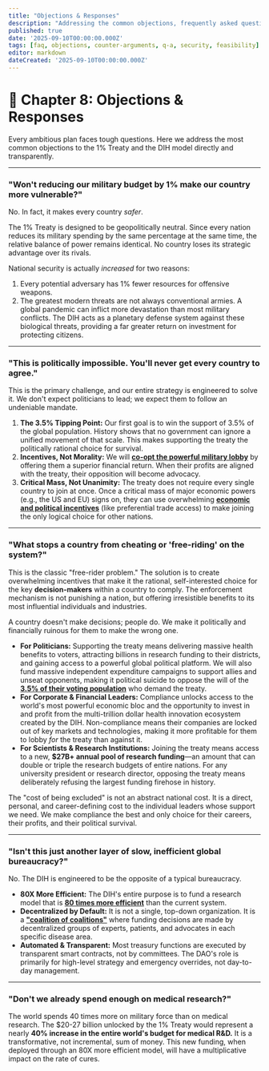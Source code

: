 ```yaml
---
title: "Objections & Responses"
description: "Addressing the common objections, frequently asked questions, and critical counter-arguments to the DIH and 1% Treaty proposal."
published: true
date: '2025-09-10T00:00:00.000Z'
tags: [faq, objections, counter-arguments, q-a, security, feasibility]
editor: markdown
dateCreated: '2025-09-10T00:00:00.000Z'
---
```


# 📖 Chapter 8: Objections & Responses

Every ambitious plan faces tough questions. Here we address the most common objections to the 1% Treaty and the DIH model directly and transparently.

---

### **"Won't reducing our military budget by 1% make our country more vulnerable?"**

No. In fact, it makes every country *safer*.

The 1% Treaty is designed to be geopolitically neutral. Since every nation reduces its military spending by the same percentage at the same time, the relative balance of power remains identical. No country loses its strategic advantage over its rivals.

National security is actually *increased* for two reasons:
1.  Every potential adversary has 1% fewer resources for offensive weapons.
2.  The greatest modern threats are not always conventional armies. A global pandemic can inflict more devastation than most military conflicts. The DIH acts as a planetary defense system against these biological threats, providing a far greater return on investment for protecting citizens.

---

### **"This is politically impossible. You'll never get every country to agree."**

This is the primary challenge, and our entire strategy is engineered to solve it. We don't expect politicians to lead; we expect them to follow an undeniable mandate.

1.  **The 3.5% Tipping Point:** Our first goal is to win the support of 3.5% of the global population. History shows that no government can ignore a unified movement of that scale. This makes supporting the treaty the politically rational choice for survival.
2.  **Incentives, Not Morality:** We will **[co-opt the powerful military lobby](./strategy.md)** by offering them a superior financial return. When their profits are aligned with the treaty, their opposition will become advocacy.
3.  **Critical Mass, Not Unanimity:** The treaty does not require every single country to join at once. Once a critical mass of major economic powers (e.g., the US and EU) signs on, they can use overwhelming **[economic and political incentives](./strategy.md)** (like preferential trade access) to make joining the only logical choice for other nations.

---

### **"What stops a country from cheating or 'free-riding' on the system?"**

This is the classic "free-rider problem." The solution is to create overwhelming incentives that make it the rational, self-interested choice for the key **decision-makers** within a country to comply. The enforcement mechanism is not punishing a nation, but offering irresistible benefits to its most influential individuals and industries.

A country doesn't make decisions; people do. We make it politically and financially ruinous for them to make the wrong one.

-   **For Politicians:** Supporting the treaty means delivering massive health benefits to voters, attracting billions in research funding to their districts, and gaining access to a powerful global political platform. We will also fund massive independent expenditure campaigns to support allies and unseat opponents, making it political suicide to oppose the will of the **[3.5% of their voting population](./strategy.md)** who demand the treaty.
-   **For Corporate & Financial Leaders:** Compliance unlocks access to the world's most powerful economic bloc and the opportunity to invest in and profit from the multi-trillion dollar health innovation ecosystem created by the DIH. Non-compliance means their companies are locked out of key markets and technologies, making it more profitable for them to lobby *for* the treaty than against it.
-   **For Scientists & Research Institutions:** Joining the treaty means access to a new, **$27B+ annual pool of research funding**—an amount that can double or triple the research budgets of entire nations. For any university president or research director, opposing the treaty means deliberately refusing the largest funding firehose in history.

The "cost of being excluded" is not an abstract national cost. It is a direct, personal, and career-defining cost to the individual leaders whose support we need. We make compliance the best and only choice for their careers, their profits, and their political survival.

---

### **"Isn't this just another layer of slow, inefficient global bureaucracy?"**

No. The DIH is engineered to be the opposite of a typical bureaucracy.

-   **80X More Efficient:** The DIH's entire purpose is to fund a research model that is **[80 times more efficient](./proof.md)** than the current system.
-   **Decentralized by Default:** It is not a single, top-down organization. It is a **["coalition of coalitions"](./legal.md)** where funding decisions are made by decentralized groups of experts, patients, and advocates in each specific disease area.
-   **Automated & Transparent:** Most treasury functions are executed by transparent smart contracts, not by committees. The DAO's role is primarily for high-level strategy and emergency overrides, not day-to-day management.

---

### **"Don't we already spend enough on medical research?"**

The world spends 40 times more on military force than on medical research. The $20-27 billion unlocked by the 1% Treaty would represent a nearly **40% increase in the entire world's budget for medical R&D.** It is a transformative, not incremental, sum of money. This new funding, when deployed through an 80X more efficient model, will have a multiplicative impact on the rate of cures.
